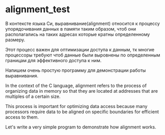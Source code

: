 # alignment_test
В контексте языка Си, выравнивание(alignment) 
относится к процессу упорядочивания данных в памяти таким образом, чтоб они располагались на таких адресах которые кратны определенному размеру. 
 
Этот процесс важен для оптимизации доступа к данным, тк многие процессоры требуют
чтоб данные были выровнены по определенным границам для эффективного доступа к ним.

Напишем очень простую программу для демонстрации работы выравнивания.


In the context of the C language, alignment refers to the process of organizing data in memory 
so that they are located at addresses that are multiples of a certain size.

This process is important for optimizing data access because many processors require data to be aligned on specific boundaries for efficient access to them.

Let's write a very simple program to demonstrate how alignment works.
 
